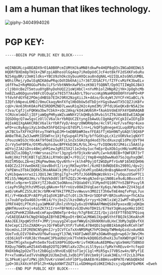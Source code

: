 # I am a human that likes technology.

![giphy-3404994026](https://user-images.githubusercontent.com/132134370/235297836-066ba2a8-1884-49d1-bbcc-48f6d4c637b5.gif)


<h1>PGP KEY:</h1>
<pre>
<code>-----BEGIN PGP PUBLIC KEY BLOCK-----

mQINBGRLcp4BEADX9rO1A0B0PcmIUMtHJkaMN8tdkwPe4HQP8qO3sINGaD0EDWi5
HQDRfBXEm8pTH1k+ZNFzpiABhosUlGg4ep7iReDpUdCJcF4otBkfF2dSXKFx6uRu
N2S4gyBR/z3mH1ldks+YBCU9zhOkcUybuuHXQcau8ndgNAL+U2IQLm3sGNSzUMBL
W0hitMej/yOwlEqNIKA6wPRqcOdtDb6hAji7r36TJDSACFt/fZfFcvMzFK3bwELv
i6fFhw2+RqM8GGuPk0ulLFSrVbtNN9nXwPb5xzK981fSQBNT/Dp9ITIIWgDGJB43
clj9bVcBe2T5mtuu0YgBhyDohUQI21oWjHbCl+nYvMh1olZHNpR2jYH+JpOghcMb
hm8ZLw86Dgunv98FcOlOugCe79I5T7AsAOrLT9orvcnKg9NaHRD8O0FhYoHPO+RP
YfdvhFdGYhE2POmjdHBSb7EIHJ9RX2NzgXiiJk+ddzo/Oc4yWtJVYCFrH1aBCL/k
IZQfcbNpeuL6MDJ/0muCkaqyNnFXfqlHbObUw5dTbDjnYGgs8wwUTX5CQZJiKBfv
cqU+/An63RnKOAsPkE5RDDMZND7LwwuR1q2H2c4ymd3M/JPfdLUGeQKxBrN5A23e
r3va/CqfJjxFQKWa3bw7CbkX+sQc2Akq/kO4iWU6SR+fAakbVdmEXFX4YQARAQAB
tCRUcmlmbGljIEFjaWQgPHRyaWZsaWNhY2lkQHByb3Rvbi5tZT6JAk4EEwEIADgW
IQSDOqcQ7awSgsCzOllCV6alkrYbRQUCZEtyngIbAwULCQgHAgYVCgkICwIEFgID
AQIeAQIXgAAKCRBCV6alkrYbRfVyD/4nqrz0WORHpbe/4cl9T/4zF/vafHqr4uxo
wFO+xc8yAgyiXyLbnDwX5hFQd2npcQ7dSPLlrn+L/kQF5g8nege41LuqdOPpz92v
yK7BCSxfXFYH2F0tvy7hWYkpDJM+tmDBRbWM3exfFEASfTjKbH9NTyUAQtl9QX6P
AH8eTR4LZw3JwmMtID5WFnc1XjfqSupq4lP97q/bffGdXspLcX1zVORVke1qNXYT
cPouzoWIG3cYOcAkT9fOeEIGuXFiLSnZsSGHzXgd4od37bcdXuxzqE1dPmjQVf94
ZcrVy5eF0PEe/OtM5u9phsdwcBPFKkD3KLM/bLJK+u/TvIQOWz0J1M4ici5AASlp
mDYojZJA2iDns48mjahM1ewJgRSI5X2l1e2nby1ucfmEprQuXOb1ycHN/ooMEdUo
AHCDZloJDBg7/rHWrsnas2Yxrl3gzgSrbfDjkxNrakPLCw+kdUBIB+fQWFER73rT
keNjXHz7tRjKBlTqIZEAiLRYmOcqWJ+/FOiiCjYmpB+HgbDwwNuO7SoJqyhxgQWl
XUZlM5QoLZA+mjZRqPmw9mm/QyvNYhr+jklh4P0yjOf2WGDpPfrGvNF165KEQH96
64QCZz2JtVweDmXEjUavBbdtI/irpjRK5wyV9nl/6zKEt8dNQbE8s29B91/dpv2j
/kPEWnu3TbkCDQRkS3KeARAAlkjMn1tafaylKxMlyoDA6z0nBsgNAenKfoeuC6T7
CyHibqwwsnrwz2iJQU1JWcIBtgiTg7+cP5fzJG6RBNqWz8kVz+i7yOquzUSePTC1
MIiS5/HWpKUJHs/sf8qVkOd8llBfhZQZzJK+WsgNJedrgs1N0Bie9u4L0Bxxxdlt
hMtelv9prm+51DkYjTZJ0uOC5oONknoJYQUab0Yi3lMymdYQ10R7Yn5ZBFPsuylR
ciayPn5Rg3thzVM5vpLgNAvm+f6frnUzv00AIhVqEaerXy6qs/Wo9wW+Z2V43qid
aeD/oKwRCZS5L8C9crbMK+W79kITPRZ5vvWwuvn3MO21T3h6wTmE4mqfvPnpL7ux
Rl//F+KWxBJPrAEPYy81q5VK1BFuIfcOtiIk7B+Ur5DDF4PrBR3soRnng+fhCA3a
is7oubFqvDa460Js+HKi4/Ysjbs2ilkzsOWkySrryy+b2HKlxiWj21wMT+AhpKtS
1PRFX4QtLPTKzh1ya1WMK4FiRnlzVhYp2y6vzDYNRAAFMWmQS8kPpxoxdBjvQKQm
gNHfHuveX+ajv4aSZK7X1Irn+FBFNU6zvG3DvHoTDH1S/E79aY3qWuagxHmz1OXI
xp4X2PeHKZ38AvmEcmFapvQN0mTpr4+bz/h7gFB4CZ2I/QxjibtEFTfB5Q7PQioq
/vEAEQEAAYkCNgQYAQgAIBYhBIM6pxDtrBKCwLM6WUJXpqWSthtFBQJkS3KeAhsM
AAoJEEJXpqWSthtF+JMP/jnuyygZ4lquefWWyEn28kNXNVu8LHxC3bMy3qQ8vfXX
0JeCepC12SsZXADK+yvJQrFWOaPcXtP/TuR4L47B4QDiSqnBB1kbAq04xRCehlWf
hbcmUsLJ3F2RENCN5gHnIJryICVfCo7xXnNM5MqK7hPCOmUpTWMm4pGzdzxAuH8A
SUeTvdLOIV704hwVUf6wFoaxgYl37WLY4OFIwWdl8Pa3GWw0hqgb+wp6Jr3WvCMn
c036ikUT+YURJ8cYhmaHC3PbaUbUjnk7TnhK9vkDQ0EdSdheXi3uTmXWDYgH7lWJ
TZDeTMlgxhxgwPn5e0xfGvESX0P9iOQu+NrivfHOKoAuAEDM6w/qGx9mHzY5BNSU
RXQuy76W9LwHZS4454Bq02OTQJ9MUlaXvJZhczLSl9yoicfpMxYnREuv4+YcfepU
9kDXbNq2pO2eT5st2bBGg1s9hnUEsQEtoT1ejC1gl+MiR5gvJ7VBSzw4n/BPyf1E
Pr+xTxmKwledTvVn8NgKzUJbmZndLJxOb1PYl8Vcbm9jFieak3HEs/rF2cLbJPkm
SL3PkoKjqnfzPWijDh7UvKrsVmHlnhFlDFSydAAE8rKs8BHsveBPH7ErWGbQBkOd
jpO+38iX4XcHfdFbl2h+KApbXNHTZUZTiLvGDHHqoOi0KEIHb2csjsQp6KFQxM6K
=Eweh
-----END PGP PUBLIC KEY BLOCK-----</code>
</pre>
